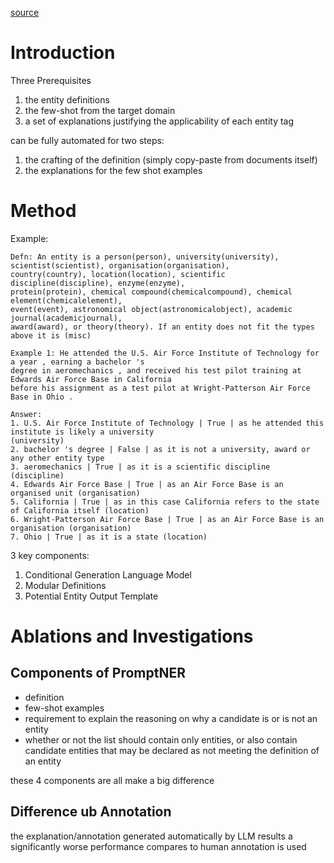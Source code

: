 [source](https://openreview.net/pdf?id=WDQ9ZzsgDL)

# Introduction

Three Prerequisites
1. the entity definitions
2. the few-shot from the target domain
3. a set of explanations justifying the applicability of each entity tag

can be fully automated for two steps:
1. the crafting of the definition (simply copy-paste from documents itself)
2. the explanations for the few shot examples

# Method

Example:
```text
Defn: An entity is a person(person), university(university), scientist(scientist), organisation(organisation),
country(country), location(location), scientific discipline(discipline), enzyme(enzyme),
protein(protein), chemical compound(chemicalcompound), chemical element(chemicalelement),
event(event), astronomical object(astronomicalobject), academic journal(academicjournal),
award(award), or theory(theory). If an entity does not fit the types above it is (misc)

Example 1: He attended the U.S. Air Force Institute of Technology for a year , earning a bachelor 's
degree in aeromechanics , and received his test pilot training at Edwards Air Force Base in California
before his assignment as a test pilot at Wright-Patterson Air Force Base in Ohio .

Answer:
1. U.S. Air Force Institute of Technology | True | as he attended this institute is likely a university
(university)
2. bachelor 's degree | False | as it is not a university, award or any other entity type
3. aeromechanics | True | as it is a scientific discipline (discipline)
4. Edwards Air Force Base | True | as an Air Force Base is an organised unit (organisation)
5. California | True | as in this case California refers to the state of California itself (location)
6. Wright-Patterson Air Force Base | True | as an Air Force Base is an organisation (organisation)
7. Ohio | True | as it is a state (location)
```

3 key components:
1. Conditional Generation Language Model
2. Modular Definitions
3. Potential Entity Output Template

# Ablations and Investigations

## Components of PromptNER

- definition
- few-shot examples
- requirement to explain the reasoning on why a candidate is or is not an entity
- whether or not the list should contain only entities, or also contain candidate entities that may be declared as not meeting the definition of an entity

these 4 components are all make a big difference

## Difference ub Annotation
the explanation/annotation generated automatically by LLM results a significantly worse performance compares to human annotation is used
 


